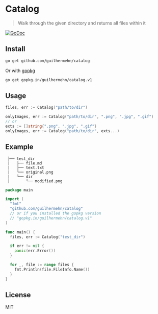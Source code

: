 # Catalog
> Walk through the given directory and returns all files within it

[![GoDoc](https://godoc.org/github.com/guilhermehn/catalog?status.svg)](http://godoc.org/github.com/guilhermehn/catalog)

## Install
~~~ bash
go get github.com/guilhermehn/catalog
~~~
Or with [gopkg](http://labix.org/gopkg.in)
~~~ bash
go get gopkg.in/guilhermehn/catalog.v1
~~~

## Usage
~~~ go
files, err := Catalog("path/to/dir")

onlyImages, err := Catalog("path/to/dir", ".png", ".jpg", ".gif")
// or
exts := []string{".png", ".jpg", ".gif"}
onlyImages, err := Catalog("path/to/dir", exts...)
~~~

## Example

     ├── test_dir
     |   ├── file.md
     |   ├── text.txt
     |   └── original.png
     |   └── dir
     |       └── modified.png

~~~ go
package main

import (
  "fmt"
  "github.com/guilhermehn/catalog"
  // or if you installed the gopkg version
  // "gopkg.in/guilhermehn/catalog.v1"
)

func main() {
  files, err := Catalog("test_dir")

  if err != nil {
    panic(err.Error())
  }

  for _, file := range files {
    fmt.Println(file.FileInfo.Name())
  }
}
~~~

## License
MIT
